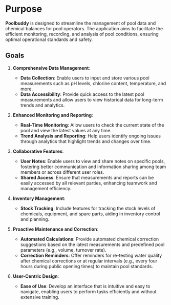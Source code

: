 # Purpose

**Poolbuddy** is designed to streamline the management of pool data and chemical balances for pool operators. The application aims to facilitate the efficient monitoring, recording, and analysis of pool conditions, ensuring optimal operational standards and safety.

## Goals

1. **Comprehensive Data Management**:
    - **Data Collection**: Enable users to input and store various pool measurements such as pH levels, chlorine content, temperature, and more.
    - **Data Accessibility**: Provide quick access to the latest pool measurements and allow users to view historical data for long-term trends and analytics.

2. **Enhanced Monitoring and Reporting**:
    - **Real-Time Monitoring**: Allow users to check the current state of the pool and view the latest values at any time.
    - **Trend Analysis and Reporting**: Help users identify ongoing issues through analytics that highlight trends and changes over time.

3. **Collaborative Features**:
    - **User Notes**: Enable users to view and share notes on specific pools, fostering better communication and information sharing among team members or across different user roles.
    - **Shared Access**: Ensure that measurements and reports can be easily accessed by all relevant parties, enhancing teamwork and management efficiency.

4. **Inventory Management**:
    - **Stock Tracking**: Include features for tracking the stock levels of chemicals, equipment, and spare parts, aiding in inventory control and planning.

5. **Proactive Maintenance and Correction**:
    - **Automated Calculations**: Provide automated chemical correction suggestions based on the latest measurements and predefined pool parameters (e.g., volume, turnover rate).
    - **Correction Reminders**: Offer reminders for re-testing water quality after chemical corrections or at regular intervals (e.g., every four hours during public opening times) to maintain pool standards.

6. **User-Centric Design**:
    - **Ease of Use**: Develop an interface that is intuitive and easy to navigate, enabling users to perform tasks efficiently and without extensive training.
